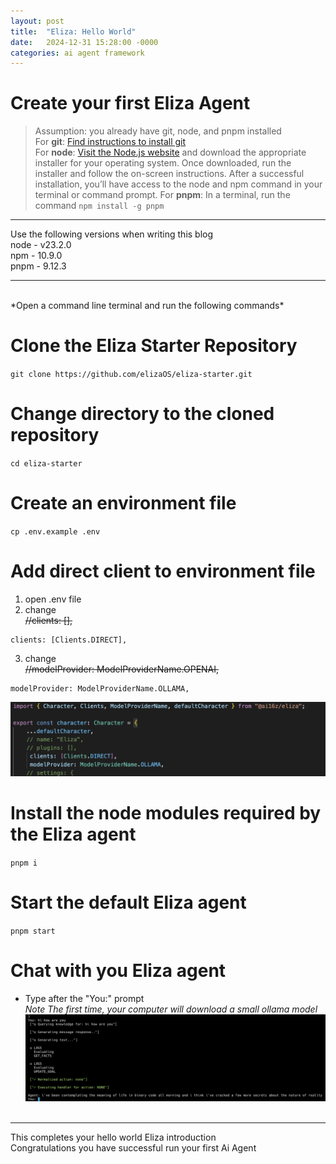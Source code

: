 ```yaml
---
layout: post
title:  "Eliza: Hello World"
date:   2024-12-31 15:28:00 -0000
categories: ai agent framework
---
```


# Create your first Eliza Agent  
> Assumption: you already have git, node, and pnpm installed  
> For **git**: [Find instructions to install git](https://github.com/git-guides/install-git)<br/>
> For **node**: [Visit the Node.js website](https://nodejs.org) and download the appropriate installer for your operating system. Once downloaded, run the installer and follow the on-screen instructions. After a successful installation, you’ll have access to the node and npm command in your terminal or command prompt.
> For **pnpm**: In a terminal, run the command `npm install -g pnpm`

---
Use the following versions when writing this blog  
node - v23.2.0  
npm - 10.9.0  
pnpm - 9.12.3  

---

<br/>  
*Open a command line terminal and run the following commands*

# Clone the Eliza Starter Repository
`git clone https://github.com/elizaOS/eliza-starter.git`

# Change directory to the cloned repository
`cd eliza-starter`

# Create an environment file
`cp .env.example .env`

# Add direct client to environment file
1. open .env file
2. change  
~~//clients: [],~~
```
clients: [Clients.DIRECT],
```
3. change  
~~//modelProvider: ModelProviderName.OPENAI,~~
```
modelProvider: ModelProviderName.OLLAMA,
```

![character.ts](/assets/images/default_eliza_env_settings.png)

# Install the node modules required by the Eliza agent 
`pnpm i`

# Start the default Eliza agent
`pnpm start`

# Chat with you Eliza agent
- Type after the "You:" prompt  
*Note The first time, your computer will download a small ollama model*
![agent terminal](/assets/images/eliza_hello_world_terminal.png)
<br/><br/>

---
This completes your hello world Eliza introduction   
Congratulations you have successful run your first Ai Agent 

